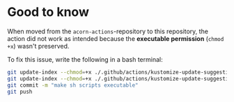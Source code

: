 # Good to know

When moved from the `acorn-actions`-repository to this repository, the action did not work as intended because the **executable permission** (`chmod +x`) wasn't preserved.

To fix this issue, write the following in a bash terminal:

``` bash
git update-index --chmod=+x ./.github/actions/kustomize-update-suggestions/update-helm.sh
git update-index --chmod=+x ./.github/actions/kustomize-update-suggestions/update-images.sh
git commit -m "make sh scripts executable"
git push
```
